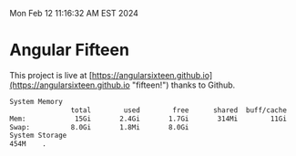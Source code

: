 Mon Feb 12 11:16:32 AM EST 2024

# Angular Fifteen


This project is live at [https://angularsixteen.github.io](https://angularsixteen.github.io "fifteen!") thanks to Github.

```bash
System Memory
               total        used        free      shared  buff/cache   available
Mem:            15Gi       2.4Gi       1.7Gi       314Mi        11Gi        12Gi
Swap:          8.0Gi       1.8Mi       8.0Gi
System Storage
454M	.
